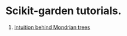 # Scikit-garden tutorials.

1. [Intuition behind Mondrian trees](examples/MondrianTreeRegressor_intuition)
